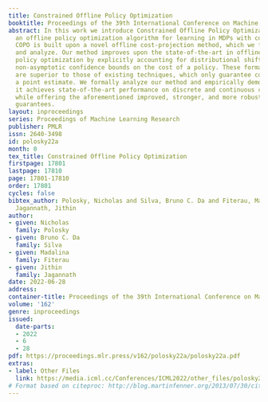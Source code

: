 ```yaml
---
title: Constrained Offline Policy Optimization
booktitle: Proceedings of the 39th International Conference on Machine Learning
abstract: In this work we introduce Constrained Offline Policy Optimization (COPO),
  an offline policy optimization algorithm for learning in MDPs with cost constraints.
  COPO is built upon a novel offline cost-projection method, which we formally derive
  and analyze. Our method improves upon the state-of-the-art in offline constrained
  policy optimization by explicitly accounting for distributional shift and by offering
  non-asymptotic confidence bounds on the cost of a policy. These formal properties
  are superior to those of existing techniques, which only guarantee convergence to
  a point estimate. We formally analyze our method and empirically demonstrate that
  it achieves state-of-the-art performance on discrete and continuous control problems,
  while offering the aforementioned improved, stronger, and more robust theoretical
  guarantees.
layout: inproceedings
series: Proceedings of Machine Learning Research
publisher: PMLR
issn: 2640-3498
id: polosky22a
month: 0
tex_title: Constrained Offline Policy Optimization
firstpage: 17801
lastpage: 17810
page: 17801-17810
order: 17801
cycles: false
bibtex_author: Polosky, Nicholas and Silva, Bruno C. Da and Fiterau, Madalina and
  Jagannath, Jithin
author:
- given: Nicholas
  family: Polosky
- given: Bruno C. Da
  family: Silva
- given: Madalina
  family: Fiterau
- given: Jithin
  family: Jagannath
date: 2022-06-28
address:
container-title: Proceedings of the 39th International Conference on Machine Learning
volume: '162'
genre: inproceedings
issued:
  date-parts:
  - 2022
  - 6
  - 28
pdf: https://proceedings.mlr.press/v162/polosky22a/polosky22a.pdf
extras:
- label: Other Files
  link: https://media.icml.cc/Conferences/ICML2022/other_files/polosky22a-supp.zip
# Format based on citeproc: http://blog.martinfenner.org/2013/07/30/citeproc-yaml-for-bibliographies/
---
```

